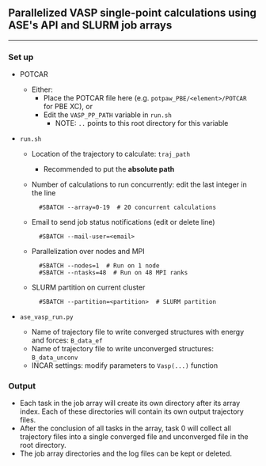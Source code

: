 ## Parallelized VASP single-point calculations using ASE's API and SLURM job arrays

----------

### Set up

- POTCAR
    - Either:
        - Place the POTCAR file here (e.g. `potpaw_PBE/<element>/POTCAR` for PBE XC), or
        - Edit the `VASP_PP_PATH` variable in `run.sh`
            - NOTE: `..` points to this root directory for this variable

- `run.sh`
    - Location of the trajectory to calculate: `traj_path`
        - Recommended to put the **absolute path**
    - Number of calculations to run concurrently: edit the last integer in the line
        
            #SBATCH --array=0-19  # 20 concurrent calculations

    - Email to send job status notifications (edit or delete line)

            #SBATCH --mail-user=<email>

    - Parallelization over nodes and MPI

            #SBATCH --nodes=1  # Run on 1 node
            #SBATCH --ntasks=48  # Run on 48 MPI ranks
    
    - SLURM partition on current cluster

            #SBATCH --partition=<partition>  # SLURM partition

- `ase_vasp_run.py`

    - Name of trajectory file to write converged structures with energy and forces: `B_data_ef`
    - Name of trajectory file to write unconverged structures: `B_data_unconv`
    - INCAR settings: modify parameters to `Vasp(...)` function


### Output

- Each task in the job array will create its own directory after its array index.
    Each of these directories will contain its own output trajectory files.
- After the conclusion of all tasks in the array, task 0 will collect all trajectory files
    into a single converged file and unconverged file in the root directory.
- The job array directories and the log files can be kept or deleted.